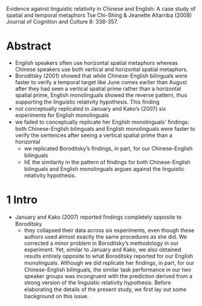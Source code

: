 Evidence against linguistic relativity in Chinese and English:
  A case study of spatial and temporal metaphors
Tse Chi-Shing & Jeanette Altarriba (2008)
Journal of Cognition and Culture 8: 338-357. 

# Abstract

* English speakers often use horizontal spatial metaphors whereas
  Chinese speakers use both vertical and horizontal spatial metaphors.
* Boroditsky (2001) showed that while
  Chinese-English bilinguals were faster to verify a temporal target like June
  comes earlier than August after they had seen a vertical spatial prime rather
  than a horizontal spatial prime,
  English monolinguals showed the reverse pattern, thus supporting the
  linguistic relativity hypothesis. This ﬁnding
* not conceptually replicated in January and Kako’s (2007) six experiments for
  English monolinguals
* we failed to conceptually replicate her English monolinguals’ ﬁndings:
  both Chinese-English bilinguals and English monolinguals were faster to
  verify the sentences after seeing a vertical spatial prime than a horizontal
  * we replicated Boroditsky’s ﬁndings, in part, for our Chinese-English
    bilinguals
  * hE the similarity in the pattern of ﬁndings
    for both Chinese-English bilinguals and English monolinguals
    argues against the linguistic relativity hypothesis.

# 1 Intro

* January and Kako (2007) reported ﬁndings completely opposite to Boroditsky
  * they collapsed their data across six
  experiments, even though these authors used almost exactly the same
  procedures as she did. We corrected a minor problem in Boroditsky’s
  methodology in our experiment. Yet, similar to January and Kako, we also
  obtained results entirely opposite to what Boroditsky reported for our
  English monolinguals. Although we did replicate her ﬁndings, in part, for our
  Chinese-English bilinguals, the similar task performance in our two speaker
  groups was incongruent with the prediction derived from a strong version of
  the linguistic relativity hypothesis. Before elaborating the details of the
  present study, we ﬁrst lay out some background on this issue.
